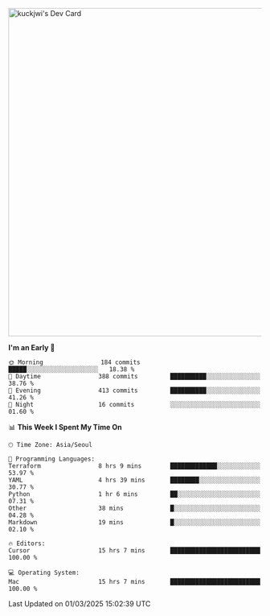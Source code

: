 <a href="https://app.daily.dev/kuckhwancho"><img src="https://api.daily.dev/devcards/v2/efef39c8028947428b3c0b486b9cd9b6.png?r=iz2&type=wide" width="652" alt="kuckjwi's Dev Card"/></a>

<!--START_SECTION:waka-->
**I'm an Early 🐤** 

```text
🌞 Morning                184 commits         █████░░░░░░░░░░░░░░░░░░░░   18.38 % 
🌆 Daytime                388 commits         ██████████░░░░░░░░░░░░░░░   38.76 % 
🌃 Evening                413 commits         ██████████░░░░░░░░░░░░░░░   41.26 % 
🌙 Night                  16 commits          ░░░░░░░░░░░░░░░░░░░░░░░░░   01.60 % 
```


📊 **This Week I Spent My Time On** 

```text
🕑︎ Time Zone: Asia/Seoul

💬 Programming Languages: 
Terraform                8 hrs 9 mins        █████████████░░░░░░░░░░░░   53.97 % 
YAML                     4 hrs 39 mins       ████████░░░░░░░░░░░░░░░░░   30.77 % 
Python                   1 hr 6 mins         ██░░░░░░░░░░░░░░░░░░░░░░░   07.31 % 
Other                    38 mins             █░░░░░░░░░░░░░░░░░░░░░░░░   04.28 % 
Markdown                 19 mins             █░░░░░░░░░░░░░░░░░░░░░░░░   02.10 % 

🔥 Editors: 
Cursor                   15 hrs 7 mins       █████████████████████████   100.00 % 

💻 Operating System: 
Mac                      15 hrs 7 mins       █████████████████████████   100.00 % 
```


 Last Updated on 01/03/2025 15:02:39 UTC
<!--END_SECTION:waka-->
